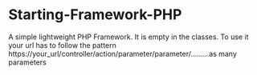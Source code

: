 # Starting-Framework-PHP
A simple lightweight PHP Framework. It is empty in the classes. To use it your url has to follow the pattern https://your_url/controller/action/parameter/parameter/.........as many parameters
